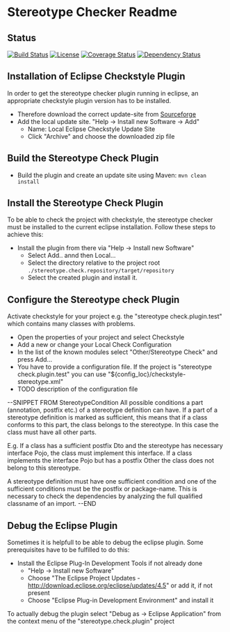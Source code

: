 # Stereotype Checker Readme


## Status
[![Build Status](https://travis-ci.org/NovaTecConsulting/stereotype-check.svg?branch=master)](https://travis-ci.org/NovaTecConsulting/stereotype-check)
[![License](http://img.shields.io/:license-apache-blue.svg)](http://www.apache.org/licenses/LICENSE-2.0.html)
[![Coverage Status](https://coveralls.io/repos/github/NovaTecConsulting/stereotype-check/badge.svg?branch=master)](https://coveralls.io/github/NovaTecConsulting/stereotype-check?branch=master)
[![Dependency Status](https://www.versioneye.com/user/projects/583807d6e7cea00029198ced/badge.svg?style=flat)](https://www.versioneye.com/user/projects/583807d6e7cea00029198ced)

## Installation of Eclipse Checkstyle Plugin

In order to get the stereotype checker plugin running in eclipse, an appropriate checkstyle plugin version has to be installed. 

* Therefore download the correct update-site from [Sourceforge](https://sourceforge.net/projects/eclipse-cs/files/Eclipse%20Checkstyle%20Plug-in/) 
* Add the local update site. "Help -> Install new Software -> Add"
    - Name: Local Eclipse Checkstyle Update Site
    - Click "Archive" and choose the downloaded zip file
	
## Build the Stereotype Check Plugin
* Build the plugin and create an update site using Maven: `mvn clean install`

## Install the Stereotype Check Plugin

To be able to check the project with checkstyle, the stereotype checker must be installed to the current eclipse installation. Follow these steps to achieve this:
* Install the plugin from there via "Help -> Install new Software"
	- Select Add.. annd then Local...
	- Select the directory relative to the project root `./stereotype.check.repository/target/repository`
	- Select the created plugin and install it.

## Configure the Stereotype check Plugin

Activate checkstyle for your project e.g. the "stereotype check.plugin.test" which contains many classes with problems.
* Open the properties of your project and select Checkstyle
* Add a new or change your Local Check Configuration
* In the list of the known modules select "Other/Stereotype Check" and press Add...
* You have to provide a configuration file. If the project is "stereotype check.plugin.test" you can use "${config_loc}/checkstyle-stereotype.xml"
* TODO description of the configuration file

--SNIPPET FROM StereotypeCondition
All possible conditions a part (annotation, postfix etc.) of a stereotype
definition can have. If a part of a stereotype definition is marked as
sufficient, this means that if a class conforms to this part, the class
belongs to the stereotype. In this case the class must have all other parts.

E.g. If a class has a sufficient postfix Dto and the stereotype has necessary
interface Pojo, the class must implement this interface. If a class
implements the interface Pojo but has a postfix Other the class does not
belong to this stereotype.

A stereotype definition must have one sufficient condition and one of the
sufficient conditions must be the postfix or package-name. This is necessary
to check the dependencies by analyzing the full qualified classname of an
import.
 --END



## Debug the Eclipse Plugin

Sometimes it is helpfull to be able to debug the eclipse plugin. Some prerequisites have to be fulfilled to do this:

* Install the Eclipse Plug-In Development Tools if not already done
    - "Help -> Install new Software"
    - Choose "The Eclipse Project Updates - http://download.eclipse.org/eclipse/updates/4.5" or add it, if not present
    - Choose "Eclipse Plug-in Development Environment" and install it

To actually debug the plugin select "Debug as -> Eclipse Application" from the context menu of the "stereotype.check.plugin" project


